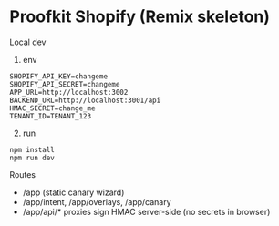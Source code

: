# Proofkit Shopify (Remix skeleton)

Local dev

1. env

```
SHOPIFY_API_KEY=changeme
SHOPIFY_API_SECRET=changeme
APP_URL=http://localhost:3002
BACKEND_URL=http://localhost:3001/api
HMAC_SECRET=change_me
TENANT_ID=TENANT_123
```

2. run

```
npm install
npm run dev
```

Routes

- /app (static canary wizard)
- /app/intent, /app/overlays, /app/canary
- /app/api/\* proxies sign HMAC server-side (no secrets in browser)

